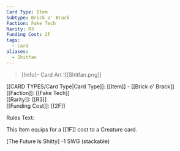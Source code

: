 ```yaml
---
Card Type: Item
Subtype: Brick o' Brack
Faction: Fake Tech
Rarity: R3
Funding Cost: 2F
tags:
  - card
aliases:
  - Shitfan
---
```

> [!info]- Card Art
> ![[Shitfan.png]]

[[CARD TYPES/Card Type|Card Type]]: [[Item]] - [[Brick o' Brack]]  
[[Faction]]: [[Fake Tech]]  
[[Rarity]]: [[R3]]  
[[Funding Cost]]: [[2F]]  

Rules Text:  

This Item equips for a [[1F]] cost to a Creature card.  

[The Future Is Shitty] -1 SWG (stackable)  